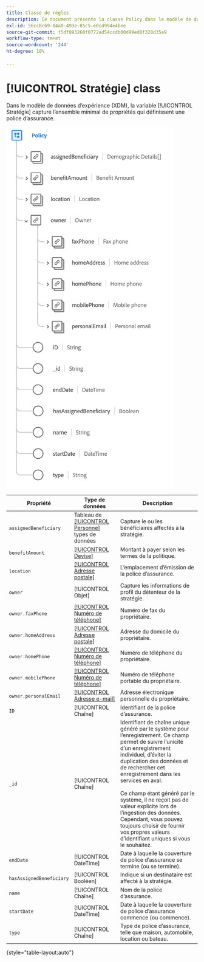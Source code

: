 ```yaml
---
title: Classe de règles
description: Ce document présente la classe Policy dans le modèle de données d’expérience (XDM).
exl-id: 56cc8c69-84a0-493e-85c5-e0cd994e4bee
source-git-commit: f5df893260f0772ad54ccdb00d99ed8f328d35a9
workflow-type: tm+mt
source-wordcount: '244'
ht-degree: 10%

---
```


# [!UICONTROL Stratégie] class

Dans le modèle de données d’expérience (XDM), la variable [!UICONTROL Stratégie] capture l’ensemble minimal de propriétés qui définissent une police d’assurance.

![](../images/classes/policy.png)

| Propriété | Type de données | Description |
| --- | --- | --- |
| `assignedBeneficiary` | Tableau de [[!UICONTROL Personne]](../data-types/person.md) types de données | Capture le ou les bénéficiaires affectés à la stratégie. |
| `benefitAmount` | [[!UICONTROL Devise]](../data-types/currency.md) | Montant à payer selon les termes de la politique. |
| `location` | [[!UICONTROL Adresse postale]](../data-types/postal-address.md) | L’emplacement d’émission de la police d’assurance. |
| `owner` | [!UICONTROL Objet] | Capture les informations de profil du détenteur de la stratégie. |
| `owner.faxPhone` | [[!UICONTROL Numéro de téléphone]](../data-types/phone-number.md) | Numéro de fax du propriétaire. |
| `owner.homeAddress` | [[!UICONTROL Adresse postale]](../data-types/postal-address.md) | Adresse du domicile du propriétaire. |
| `owner.homePhone` | [[!UICONTROL Numéro de téléphone]](../data-types/phone-number.md) | Numéro de téléphone du propriétaire. |
| `owner.mobilePhone` | [[!UICONTROL Numéro de téléphone]](../data-types/phone-number.md) | Numéro de téléphone portable du propriétaire. |
| `owner.personalEmail` | [[!UICONTROL Adresse e-mail]](../data-types/email-address.md) | Adresse électronique personnelle du propriétaire. |
| `ID` | [!UICONTROL Chaîne] | Identifiant de la police d’assurance. |
| `_id` | [!UICONTROL Chaîne] | Identifiant de chaîne unique généré par le système pour l’enregistrement. Ce champ permet de suivre l’unicité d’un enregistrement individuel, d’éviter la duplication des données et de rechercher cet enregistrement dans les services en aval.<br><br>Ce champ étant généré par le système, il ne reçoit pas de valeur explicite lors de l’ingestion des données. Cependant, vous pouvez toujours choisir de fournir vos propres valeurs d’identifiant uniques si vous le souhaitez. |
| `endDate` | [!UICONTROL DateTime] | Date à laquelle la couverture de police d’assurance se termine (ou se termine). |
| `hasAssignedBeneficiary` | [!UICONTROL Booléen] | Indique si un destinataire est affecté à la stratégie. |
| `name` | [!UICONTROL Chaîne] | Nom de la police d’assurance. |
| `startDate` | [!UICONTROL DateTime] | Date à laquelle la couverture de police d’assurance commence (ou commence). |
| `type` | [!UICONTROL Chaîne] | Type de police d’assurance, telle que maison, automobile, location ou bateau. |

{style=&quot;table-layout:auto&quot;}
